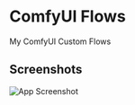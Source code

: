 # ComfyUI Flows 
My ComfyUI Custom Flows

## Screenshots

![App Screenshot](https://via.placeholder.com/468x300?text=App+Screenshot+Here)
